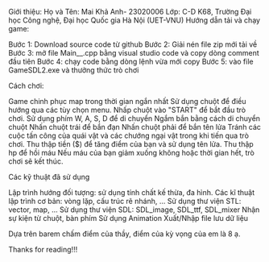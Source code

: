 Giới thiệu:
Họ và Tên:
Mai Khả Anh- 23020006
Lớp: C-D K68, Trường Đại học Công nghệ, Đại học Quốc gia Hà Nội (UET-VNU)
Hướng dẫn tải và chạy game:

Bước 1: Download source code từ github
Bước 2: Giải nén file zip mới tải về
Bước 3: mở file Main__.cpp bằng visual studio code và copy dòng comment đầu tiên
Bước 4: chạy code bằng dòng lệnh vừa mới copy
Bước 5: vào file GameSDL2.exe và thưởng thức trò chơi

Cách chơi:

Game chinh phục map trong thời gian ngắn nhất
Sử dụng chuột để điều hướng qua các tùy chọn menu.
Nhấp chuột vào "START" để bắt đầu trò chơi.
Sử dụng phím W, A, S, D để di chuyển
Ngắm bắn bằng cách di chuyển chuột
Nhấn chuột trái để bắn đạn
Nhấn chuột phải để bắn tên lửa
Tránh các cuộc tấn công của quái vật và các chướng ngại vật trong khi tiến qua trò chơi.
Thu thập tiền ($) để tăng điểm của bạn và sử dụng tên lửa.
Thu thập hp để hồi máu
Nếu máu của bạn giảm xuống không hoặc thời gian hết, trò chơi sẽ kết thúc.

Các kỹ thuật đã sử dụng

Lập trình hướng đối tượng: sử dụng tính chất kế thừa, đa hình.
Các kĩ thuật lập trình cơ bản: vòng lặp, cấu trúc rẽ nhánh, ...
Sử dụng thư viện STL: vector, map, ...
Sử dụng thư viện SDL: SDL_image, SDL_ttf, SDL_mixer
Nhận sự kiện từ chuột, bàn phím
Sử dụng Animation
Xuất/Nhập file lưu dữ liệu

Dựa trên barem chấm điểm của thầy, điểm của kỳ vọng của em là 8 ạ.

Thanks for reading!!!
